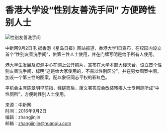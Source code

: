 # 香港大学设“性别友善洗手间” 方便跨性别人士

![性别友善洗手间](https://rs2.huanqiucdn.cn/huanqiu/image/www/common/200.jpg)

中新网9月2日电 据香港《星岛日报》网站报道，香港大学1日宣布，在校园内设立首个“性别友善洗手间”，供第三性人士使用，并在门牌写明是给予所有人使用。

港大学生发展及资源中心在网上公开照片，宣布在大学本部大楼天台，设立首个性别友善洗手间，标明“这是给大家使用的，不需以性别区分”，并在男女图案中间，加设一个第三性的图案，配以象征同志平权的彩虹色。

平机会主席陈章明早前指，经磋商后，康文署答应会改装残疾人士专用厕所成“中性厕所”，方便跨性别人士使用。

来源：中新网  
时间：2016年9月2日  
编辑：zhangjinjin  
邮箱：zhangjinjin@huanqiu.com  
<!-- tcd_original_link https://china.huanqiu.com/article/9CaKrnJXpsV -->

